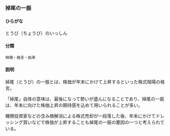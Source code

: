 <div style="display:none;">

## [あ行](securities-terms?id=あ行)
## [か行](securities-terms?id=か行)
## [さ行](securities-terms?id=さ行)
## [た行](securities-terms?id=た行)

</div>

### 掉尾の一振

#### ひらがな

とうび（ちょうび）のいっしん

#### 分類

`相場・格言・由来`

#### 説明

掉尾（とうび）の一振とは、株価が年末にかけて上昇するといった株式相場の格言。
 
「掉尾」自体の意味は、最後になって勢いが盛んになることであり、掉尾の一振は、年末に向けた株価上昇の期待感を込めて用いられることが多い。
 
機関投資家などの含み損解消による株式売却が一段落した後、年末にかけてドレッシング買いなどで株価が上昇することも掉尾の一振の要因の一つと考えられている。

<div style="display:none;">

## [な行](securities-terms?id=な行)
## [は行](securities-terms?id=は行)
## [ま行](securities-terms?id=ま行)
## [や行](securities-terms?id=や行)
## [ら行](securities-terms?id=ら行)
## [わ行](securities-terms?id=わ行)
## [英数字・記号](securities-terms?id=英数字・記号)

</div>

